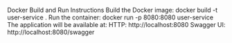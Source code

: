 Docker Build and Run Instructions
Build the Docker image: docker build -t user-service .
Run the container: docker run -p 8080:8080 user-service
The application will be available at:
HTTP: http://localhost:8080
Swagger UI: http://localhost:8080/swagger